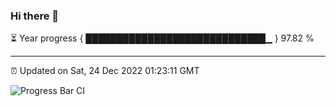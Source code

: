 ### Hi there 👋

⏳ Year progress { █████████████████████████████▁ } 97.82 %

---

⏰ Updated on Sat, 24 Dec 2022 01:23:11 GMT

![Progress Bar CI](https://github.com/ZhaoGui/ZhaoGui/workflows/Progress%20Bar%20CI/badge.svg)
